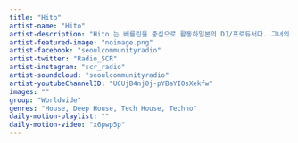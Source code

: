 ```yaml
---
title: "Hito"	
artist-name: "Hito"	
artist-description: "Hito 는 베를린을 중심으로 활동하일본의 DJ/프로듀서다. 그녀의 안정적이면서 잘 다듬어진 바이닐 셋은 언더그라운드 댄스 뮤직 씬에서 꾸준한 주목을 받고 있다. 다양한 바이브의 House, Deep House, Techno 등의 장르를 플레이한다. 또한 레이블 OTO 멤버로써 여러 프로젝트, 협업까지 기획하고있다."	
artist-featured-image: "noimage.png"	
artist-facebook: "seoulcommunityradio"	
artist-twitter: "Radio_SCR"	
artist-instagram: "scr_radio"	
artist-soundcloud: "seoulcommunityradio"	
artist-youtubeChannelID: "UCUjB4nj0j-pYBaYI0sXekfw"	
images: ""	
group: "Worldwide"	
genres: "House, Deep House, Tech House, Techno"	
daily-motion-playlist: ""	
daily-motion-video: "x6pwp5p"		
---
```


